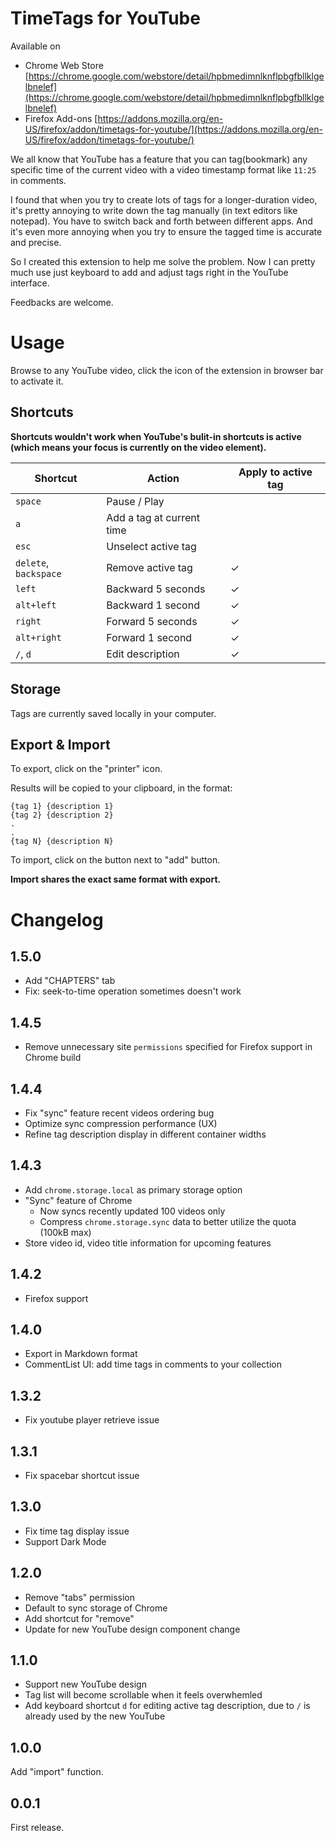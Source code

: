 # TimeTags for YouTube

Available on

- Chrome Web Store [https://chrome.google.com/webstore/detail/hpbmedimnlknflpbgfbllklgelbnelef](https://chrome.google.com/webstore/detail/hpbmedimnlknflpbgfbllklgelbnelef)
- Firefox Add-ons [https://addons.mozilla.org/en-US/firefox/addon/timetags-for-youtube/](https://addons.mozilla.org/en-US/firefox/addon/timetags-for-youtube/)


We all know that YouTube has a feature that you can tag(bookmark) any specific time of the current video with a video timestamp format like `11:25` in comments.

I found that when you try to create lots of tags for a longer-duration video, it's pretty annoying to write down the tag manually (in text editors like notepad). You have to switch back and forth between different apps. And it's even more annoying when you try to ensure the tagged time is accurate and precise.

So I created this extension to help me solve the problem. Now I can pretty much use just keyboard to add and adjust tags right in the YouTube interface.

Feedbacks are welcome.


# Usage

Browse to any YouTube video, click the icon of the extension in browser bar to activate it.

## Shortcuts

**Shortcuts wouldn't work when YouTube's bulit-in shortcuts is active (which means your focus is currently on the video element).**

| Shortcut              | Action                    | Apply to active tag |
|-----------------------|---------------------------|---------------------|
| `space`               | Pause / Play              |                     |
| `a`                   | Add a tag at current time |                     |
| `esc`                 | Unselect active tag       |                     |
| `delete`, `backspace` | Remove active tag         | ✓                   |
| `left`                | Backward 5 seconds        | ✓                   |
| `alt+left`            | Backward 1 second         | ✓                   |
| `right`               | Forward 5 seconds         | ✓                   |
| `alt+right`           | Forward 1 second          | ✓                   |
| `/`, `d`              | Edit description          | ✓                   |


## Storage

Tags are currently saved locally in your computer.

## Export & Import

To export, click on the "printer" icon.

Results will be copied to your clipboard, in the format:

```
{tag 1} {description 1}
{tag 2} {description 2}
.
.
{tag N} {description N}
```

To import, click on the button next to "add" button.

**Import shares the exact same format with export.**


# Changelog

## 1.5.0

- Add "CHAPTERS" tab
- Fix: seek-to-time operation sometimes doesn't work

## 1.4.5

- Remove unnecessary site `permissions` specified for Firefox support in Chrome build

## 1.4.4

- Fix "sync" feature recent videos ordering bug
- Optimize sync compression performance (UX)
- Refine tag description display in different container widths

## 1.4.3

- Add `chrome.storage.local` as primary storage option
- "Sync" feature of Chrome
  - Now syncs recently updated 100 videos only
  - Compress `chrome.storage.sync` data to better utilize the quota (100kB max)
- Store video id, video title information for upcoming features

## 1.4.2

- Firefox support

## 1.4.0

- Export in Markdown format
- CommentList UI: add time tags in comments to your collection

## 1.3.2

- Fix youtube player retrieve issue

## 1.3.1

- Fix spacebar shortcut issue

## 1.3.0

- Fix time tag display issue
- Support Dark Mode

## 1.2.0

- Remove "tabs" permission
- Default to sync storage of Chrome
- Add shortcut for "remove"
- Update for new YouTube design component change

## 1.1.0

- Support new YouTube design
- Tag list will become scrollable when it feels overwhemled
- Add keyboard shortcut `d` for editing active tag description, due to `/` is already used by the new YouTube

## 1.0.0
Add "import" function.

## 0.0.1
First release.
